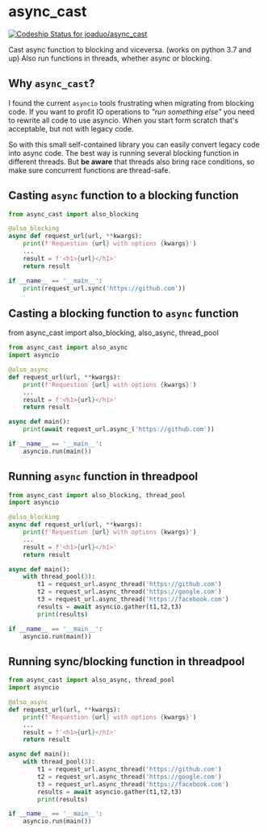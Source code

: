 # async_cast

[![Codeship Status for joaduo/async_cast](https://app.codeship.com/projects/30c11a6e-2132-4298-8dbb-2b01e8cf3bac/status?branch=main)](https://app.codeship.com/projects/450075)

Cast async function to blocking and viceversa. (works on python 3.7 and up)
Also run functions in threads, whether async or blocking.

## Why `async_cast`?

I found the current `asyncio` tools frustrating when migrating from blocking code.
If you want to profit IO operations to *"run something else"* you need to rewrite all code to use
asyncio. When you start form scratch that's acceptable, but not with legacy code.

So with this small self-contained library you can easily convert legacy code into async code.
The best way is running several blocking function in different threads. But **be aware** that threads
also bring race conditions, so make sure concurrent functions are thread-safe.


## Casting `async` function to a blocking function

```python
from async_cast import also_blocking

@also_blocking
async def request_url(url, **kwargs):
    print(f'Requestion {url} with options {kwargs}')
    ...
    result = f'<h1>{url}</h1>'
    return result

if __name__ == '__main__':
    print(request_url.sync('https://github.com'))
```

## Casting a blocking function to `async` function

from async_cast import also_blocking, also_async, thread_pool

```python
from async_cast import also_async
import asyncio

@also_async
def request_url(url, **kwargs):
    print(f'Requestion {url} with options {kwargs}')
    ...
    result = f'<h1>{url}</h1>'
    return result

async def main():
    print(await request_url.async_('https://github.com'))

if __name__ == '__main__':
    asyncio.run(main())
```

## Running `async` function in threadpool

```python
from async_cast import also_blocking, thread_pool
import asyncio

@also_blocking
async def request_url(url, **kwargs):
    print(f'Requestion {url} with options {kwargs}')
    ...
    result = f'<h1>{url}</h1>'
    return result

async def main():
    with thread_pool(3):
        t1 = request_url.async_thread('https://github.com')
        t2 = request_url.async_thread('https://google.com')
        t3 = request_url.async_thread('https://facebook.com')
        results = await asyncio.gather(t1,t2,t3)
        print(results)

if __name__ == '__main__':
    asyncio.run(main())
```

## Running sync/blocking function in threadpool

```python
from async_cast import also_async, thread_pool
import asyncio

@also_async
def request_url(url, **kwargs):
    print(f'Requestion {url} with options {kwargs}')
    ...
    result = f'<h1>{url}</h1>'
    return result

async def main():
    with thread_pool(3):
        t1 = request_url.async_thread('https://github.com')
        t2 = request_url.async_thread('https://google.com')
        t3 = request_url.async_thread('https://facebook.com')
        results = await asyncio.gather(t1,t2,t3)
        print(results)

if __name__ == '__main__':
    asyncio.run(main())
```

